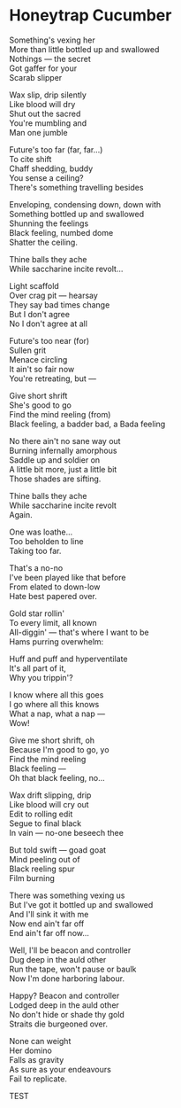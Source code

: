 # Honeytrap Cucumber

Something's vexing her  
More than little bottled up and swallowed  
Nothings — the secret  
Got gaffer for your  
Scarab slipper  

Wax slip, drip silently  
Like blood will dry  
Shut out the sacred  
You're mumbling and  
Man one jumble  

Future's too far (far, far...)  
To cite shift  
Chaff shedding, buddy  
You sense a ceiling?  
There's something travelling besides  

Enveloping, condensing down, down with  
Something bottled up and swallowed  
Shunning the feelings  
Black feeling, numbed dome  
Shatter the ceiling.  

Thine balls they ache  
While saccharine incite revolt...  

Light scaffold  
Over crag pit — hearsay  
They say bad times change  
But I don't agree  
No I don't agree at all  

Future's too near (for)  
Sullen grit  
Menace circling  
It ain't so fair now  
You're retreating, but —  

Give short shrift  
She's good to go  
Find the mind reeling (from)  
Black feeling, a badder bad, a Bada feeling  

No there ain't no sane way out  
Burning infernally amorphous  
Saddle up and soldier on  
A little bit more, just a little bit  
Those shades are sifting.  

Thine balls they ache  
While saccharine incite revolt  
Again.  

One was loathe...  
Too beholden to line  
Taking too far.

That's a no-no  
I've been played like that before  
From elated to down-low  
Hate best papered over.

Gold star rollin'  
To every limit, all known  
All-diggin' — that's where I want to be  
Hams purring overwhelm:  

Huff and puff and hyperventilate  
It's all part of it,  
Why you trippin'?  

I know where all this goes  
I go where all this knows  
What a nap, what a nap —  
Wow!  

Give me short shrift, oh  
Because I'm good to go, yo  
Find the mind reeling  
Black feeling —  
Oh that black feeling, no...  

Wax drift slipping, drip  
Like blood will cry out  
Edit to rolling edit  
Segue to final black  
In vain — no-one beseech thee  

But told swift — goad goat  
Mind peeling out of  
Black reeling spur  
Film burning  

There was something vexing us  
But I've got it bottled up and swallowed  
And I'll sink it with me  
Now end ain't far off  
End ain't far off now...  

Well, I'll be beacon and controller  
Dug deep in the auld other  
Run the tape, won't pause or baulk  
Now I'm done harboring labour.

Happy? Beacon and controller  
Lodged deep in the auld other  
No don't hide or shade thy gold  
Straits die burgeoned over.

None can weight  
Her domino  
Falls as gravity  
As sure as your endeavours  
Fail to replicate.

TEST